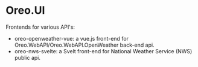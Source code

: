 # Oreo.UI

Frontends for various API's:

- oreo-openweather-vue: a vue.js front-end for Oreo.WebAPI/Oreo.WebAPI.OpenWeather back-end api.
- oreo-nws-svelte: a Svelt front-end for National Weather Service (NWS) public api.

